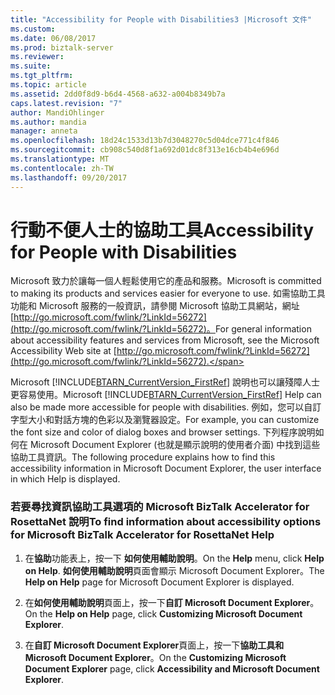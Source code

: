 ```yaml
---
title: "Accessibility for People with Disabilities3 |Microsoft 文件"
ms.custom: 
ms.date: 06/08/2017
ms.prod: biztalk-server
ms.reviewer: 
ms.suite: 
ms.tgt_pltfrm: 
ms.topic: article
ms.assetid: 2dd0f8d9-b6d4-4568-a632-a004b8349b7a
caps.latest.revision: "7"
author: MandiOhlinger
ms.author: mandia
manager: anneta
ms.openlocfilehash: 18d24c1533d13b7d3048270c5d04dce771c4f846
ms.sourcegitcommit: cb908c540d8f1a692d01dc8f313e16cb4b4e696d
ms.translationtype: MT
ms.contentlocale: zh-TW
ms.lasthandoff: 09/20/2017
---
```

# <a name="accessibility-for-people-with-disabilities"></a><span data-ttu-id="b6a85-102">行動不便人士的協助工具</span><span class="sxs-lookup"><span data-stu-id="b6a85-102">Accessibility for People with Disabilities</span></span>
<span data-ttu-id="b6a85-103">Microsoft 致力於讓每一個人輕鬆使用它的產品和服務。</span><span class="sxs-lookup"><span data-stu-id="b6a85-103">Microsoft is committed to making its products and services easier for everyone to use.</span></span> <span data-ttu-id="b6a85-104">如需協助工具功能和 Microsoft 服務的一般資訊，請參閱 Microsoft 協助工具網站，網址[http://go.microsoft.com/fwlink/?LinkId=56272](http://go.microsoft.com/fwlink/?LinkId=56272)。</span><span class="sxs-lookup"><span data-stu-id="b6a85-104">For general information about accessibility features and services from Microsoft, see the Microsoft Accessibility Web site at [http://go.microsoft.com/fwlink/?LinkId=56272](http://go.microsoft.com/fwlink/?LinkId=56272).</span></span>  
  
 <span data-ttu-id="b6a85-105">Microsoft [!INCLUDE[BTARN_CurrentVersion_FirstRef](../../includes/btarn-currentversion-firstref-md.md)] 說明也可以讓殘障人士更容易使用。</span><span class="sxs-lookup"><span data-stu-id="b6a85-105">Microsoft [!INCLUDE[BTARN_CurrentVersion_FirstRef](../../includes/btarn-currentversion-firstref-md.md)] Help can also be made more accessible for people with disabilities.</span></span> <span data-ttu-id="b6a85-106">例如，您可以自訂字型大小和對話方塊的色彩以及瀏覽器設定。</span><span class="sxs-lookup"><span data-stu-id="b6a85-106">For example, you can customize the font size and color of dialog boxes and browser settings.</span></span> <span data-ttu-id="b6a85-107">下列程序說明如何在 Microsoft Document Explorer (也就是顯示說明的使用者介面) 中找到這些協助工具資訊。</span><span class="sxs-lookup"><span data-stu-id="b6a85-107">The following procedure explains how to find this accessibility information in Microsoft Document Explorer, the user interface in which Help is displayed.</span></span>  
  
### <a name="to-find-information-about-accessibility-options-for-microsoft-biztalk-accelerator-for-rosettanet-help"></a><span data-ttu-id="b6a85-108">若要尋找資訊協助工具選項的 Microsoft BizTalk Accelerator for RosettaNet 說明</span><span class="sxs-lookup"><span data-stu-id="b6a85-108">To find information about accessibility options for Microsoft BizTalk Accelerator for RosettaNet Help</span></span>  
  
1.  <span data-ttu-id="b6a85-109">在**協助**功能表上，按一下 **如何使用輔助說明**。</span><span class="sxs-lookup"><span data-stu-id="b6a85-109">On the **Help** menu, click **Help on Help**.</span></span> <span data-ttu-id="b6a85-110">**如何使用輔助說明**頁面會顯示 Microsoft Document Explorer。</span><span class="sxs-lookup"><span data-stu-id="b6a85-110">The **Help on Help** page for Microsoft Document Explorer is displayed.</span></span>  
  
2.  <span data-ttu-id="b6a85-111">在**如何使用輔助說明**頁面上，按一下**自訂 Microsoft Document Explorer**。</span><span class="sxs-lookup"><span data-stu-id="b6a85-111">On the **Help on Help** page, click **Customizing Microsoft Document Explorer**.</span></span>  
  
3.  <span data-ttu-id="b6a85-112">在**自訂 Microsoft Document Explorer**頁面上，按一下**協助工具和 Microsoft Document Explorer**。</span><span class="sxs-lookup"><span data-stu-id="b6a85-112">On the **Customizing Microsoft Document Explorer** page, click **Accessibility and Microsoft Document Explorer**.</span></span>